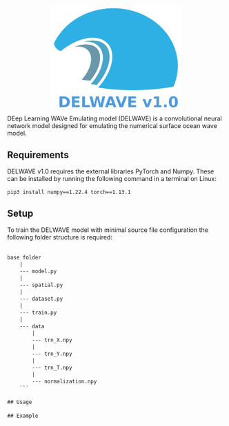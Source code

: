<p align="center">
    <img src="images/DELWAVE_logo_new_new_new_new.png" alt="DELWAVE logo" width="300px">
</p>


DEep Learning WAVe Emulating model (DELWAVE) is a convolutional neural network model designed for emulating the numerical surface ocean wave model.

## Requirements

DELWAVE v1.0 requires the external libraries PyTorch and Numpy.
These can be installed by running the following command in a terminal on Linux:

```conole
pip3 install numpy==1.22.4 torch==1.13.1
```

## Setup

To train the DELWAVE model with minimal source file configuration the following folder structure is required:

```

base folder
	|
	--- model.py
	|
	--- spatial.py
	|
	--- dataset.py
	|
	--- train.py 
	|
	--- data
	    |
	    --- trn_X.npy
	    |
	    --- trn_Y.npy
	    |
	    --- trn_T.npy
	    |
	    --- normalization.npy
	```

## Usage

## Example

